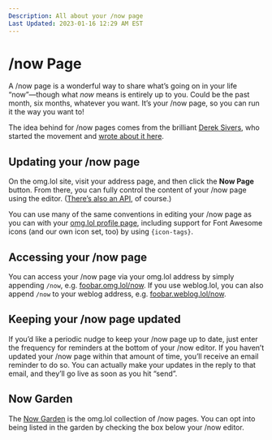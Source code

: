 ```yaml
---
Description: All about your /now page
Last Updated: 2023-01-16 12:29 AM EST
---
```


# /now Page

A /now page is a wonderful way to share what’s going on in your life “now”—though what _now_ means is entirely up to you. Could be the past month, six months, whatever you want. It’s your /now page, so you can run it the way you want to!

The idea behind for /now pages comes from the brilliant [Derek Sivers](https://sive.rs), who started the movement and [wrote about it here](https://sive.rs/nowff).

## Updating your /now page

On the omg.lol site, visit your address page, and then click the **Now Page** button. From there, you can fully control the content of your /now page using the editor. ([There’s also an API](https://api.omg.lol/#now-page), of course.)

You can use many of the same conventions in editing your /now page as you can with your [omg.lol profile page](https://home.omg.lol/info/editor), including support for Font Awesome icons (and our own icon set, too) by using `{icon-tags}`.

## Accessing your /now page

You can access your /now page via your omg.lol address by simply appending `/now`, e.g. [foobar.omg.lol/now](https://foobar.omg.lol/now). If you use weblog.lol, you can also append `/now` to your weblog address, e.g. [foobar.weblog.lol/now](https://foobar.weblog.lol/now).

## Keeping your /now page updated

If you’d like a periodic nudge to keep your /now page up to date, just enter the frequency for reminders at the bottom of your /now editor. If you haven’t updated your /now page within that amount of time, you’ll receive an email reminder to do so. You can actually make your updates in the reply to that email, and they’ll go live as soon as you hit “send”.

## Now Garden

The [Now Garden](https://now.garden) is the omg.lol collection of /now pages. You can opt into being listed in the garden by checking the box below your /now editor.
